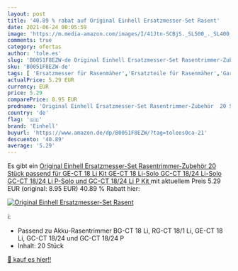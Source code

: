 ```yaml
---
layout: post
title: '40.89 % rabat auf Original Einhell Ersatzmesser-Set Rasent'
date: 2021-06-24 00:05:59
image: 'https://m.media-amazon.com/images/I/41Jtn-SCBjS._SL500_._SL400_.jpg'
comments: true
category: ofertas
author: 'tole.es'
slug: 'B0051F8EZW-de Original Einhell Ersatzmesser-Set Rasentrimmer-Zubehör 20...'
sku: 'B0051F8EZW-de'
tags: [ 'Ersatzmesser für Rasenmäher','Ersatzteile für Rasenmäher','Garten','Rasenmäher & Elektrische Gartenwerkzeuge','Rasenmäherersatzteile & Rasenmäherzubehör','einhell', ]
actualPrice: 5.29 EUR
currency: EUR
price: 5.29
comparePrice: 8.95 EUR
prodname: 'Original Einhell Ersatzmesser-Set Rasentrimmer-Zubehör  20 Stück  passend für GE-CT 18 Li Kit  GE-CT 18 Li-Solo  GC-CT 18/24 Li-Solo  GC-CT 18/24 Li P-Solo und GC-CT 18/24 Li P Kit '
country: 'de'
flag: '🇩🇪'
brand: 'Einhell'
buyurl: 'https://www.amazon.de/dp/B0051F8EZW/?tag=tolees0ca-21'
descuento: '40.89'
average: '5.29'
---
```


Es gibt ein [Original Einhell Ersatzmesser-Set Rasentrimmer-Zubehör  20 Stück  passend für GE-CT 18 Li Kit  GE-CT 18 Li-Solo  GC-CT 18/24 Li-Solo  GC-CT 18/24 Li P-Solo und GC-CT 18/24 Li P Kit ](https://www.amazon.de/dp/B0051F8EZW/?tag=tolees0ca-21) mit aktuellem Preis 5.29 EUR (original: 8.95 EUR) 40.89 % Rabatt hier:

[![Original Einhell Ersatzmesser-Set Rasent](https://m.media-amazon.com/images/I/41Jtn-SCBjS._SL500_._SL400_.jpg)](https://www.amazon.de/dp/B0051F8EZW/?tag=tolees0ca-21)

ℹ️:

- Passend zu Akku-Rasentrimmer BG-CT 18 Li, RG-CT 18/1 Li, GE-CT 18 Li, GC-CT 18/24 und GC-CT 18/24 P
- Inhalt: 20 Stück

[🛒 kauf es hier!!](https://www.amazon.de/dp/B0051F8EZW/?tag=tolees0ca-21)
